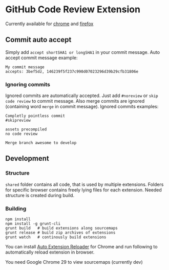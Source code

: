 # GitHub Code Review Extension

Currently available for [chrome](chrome/README.md) and [firefox](firefox/README.md)

## Commit auto accept

Simply add `accept shortSHA1 or longSHA1` in your commit message.
Auto accept commit message example:
```
My commit message
accepts: 3bef5dz, 146239f5f237c990d07023296d39b29cfb31806e
```

### Ignoring commits

Ignored commits are automatically accepted.
Just add `#noreview` or `skip code review` to commit message.
Also merge commits are ignored (containing word `merge` in commit message).
Ignored commits examples:
```
Completly pointless commit
#skipreview
```
```
assets precompiled
no code review
```
```
Merge branch awesome to develop
```

## Development

### Structure

`shared` folder contains all code, that is used by multiple extensions.
Folders for specific browser contains freely lying files for each
extension. Needed structure is created during build.

### Building

```
npm install
npm install -g grunt-cli
grunt build   # build extensions along sourcemaps
grunt release # build zip archives of extensions
grunt watch   # continously build extensions
```

You can install [Auto Extension Reloader](https://chrome.google.com/webstore/detail/auto-extension-reloader/fbdbbpminhngjejgblbbpjapahknpcpk) for Chrome and run following to automatically reload extension in browser.

You need Google Chrome 29 to view sourcemaps (currently dev)

